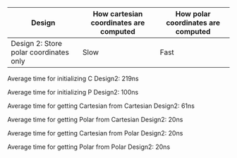 | Design | How cartesian coordinates are computed | How polar coordinates are computed |
| --- | --- | --- |
| Design 2: Store polar coordinates only | Slow | Fast |

Average time for initializing C Design2: 219ns

Average time for initializing P Design2: 100ns

Average time for getting Cartesian from Cartesian Design2: 61ns

Average time for getting Polar from Cartesian Design2: 20ns

Average time for getting Cartesian from Polar Design2: 20ns

Average time for getting Polar from Polar Design2: 20ns

